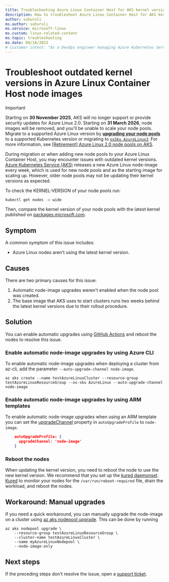 ```yaml
---
title: Troubleshooting Azure Linux Container Host for AKS kernel version issues
description: How to troubleshoot Azure Linux Container Host for AKS kernel version issues.
author: suhuruli
ms.author: suhuruli
ms.service: microsoft-linux
ms.custom: linux-related-content
ms.topic: troubleshooting
ms.date: 04/18/2023
# Customer intent: "As a DevOps engineer managing Azure Kubernetes Service, I want to troubleshoot and update outdated kernel versions on Azure Linux Container Host nodes, so that my clusters can benefit from the latest features and security improvements."
---
```


# Troubleshoot outdated kernel versions in Azure Linux Container Host node images

> [!IMPORTANT]
> Starting on **30 November 2025**, AKS will no longer support or provide security updates for Azure Linux 2.0. Starting on **31 March 2026**, node images will be removed, and you'll be unable to scale your node pools. Migrate to a supported Azure Linux version by [**upgrading your node pools**](/azure/aks/upgrade-aks-cluster) to a supported Kubernetes version or migrating to [`osSku AzureLinux3`](/azure/aks/upgrade-os-version). For more information, see [[Retirement] Azure Linux 2.0 node pools on AKS](https://github.com/Azure/AKS/issues/4988).

During migration or when adding new node pools to your Azure Linux Container Host, you may encounter issues with outdated kernel versions. [Azure Kubernetes Service (AKS)](/azure/aks/intro-kubernetes) releases a new Azure Linux node-image every week, which is used for new node pools and as the starting image for scaling up. However, older node pools may not be updating their kernel versions as expected.

To check the KERNEL-VERSION of your node pools run:

```bash
kubectl get nodes -o wide
```

Then, compare the kernel version of your node pools with the latest kernel published on [packages.microsoft.com](https://packages.microsoft.com/cbl-mariner/).

## Symptom

A common symptom of this issue includes:
- Azure Linux nodes aren't using the latest kernel version.

## Causes

There are two primary causes for this issue: 
1. Automatic node-image upgrades weren't enabled when the node pool was created.
1. The base image that AKS uses to start clusters runs two weeks behind the latest kernel versions due to their rollout procedure.

## Solution

You can enable automatic upgrades using [GitHub Actions](/azure/aks/node-upgrade-github-actions) and reboot the nodes to resolve this issue.

### Enable automatic node-image upgrades by using Azure CLI

To enable automatic node-image upgrades when deploying a cluster from az-cli, add the parameter `--auto-upgrade-channel node-image`. 

```azurecli-interactive
az aks create --name testAzureLinuxCluster --resource-group testAzureLinuxResourceGroup --os-sku AzureLinux --auto-upgrade-channel node-image
```

### Enable automatic node-image upgrades by using ARM templates

To enable automatic node-image upgrades when using an ARM template you can set the [upgradeChannel](/azure/templates/microsoft.containerservice/managedclusters?tabs=bicep&pivots=deployment-language-bicep#managedclusterautoupgradeprofile) property in `autoUpgradeProfile` to `node-image`.

```json
    autoUpgradeProfile: {
      upgradeChannel: 'node-image'
    }
```

<!--### Enable automatic node-image upgrades by using Terraform

To enable automatic node-image upgrades when using a Terraform template, you can set the [automatic_channel_upgrade](https://registry.terraform.io/providers/hashicorp/azurerm/latest/docs/resources/kubernetes_cluster#automatic_channel_upgrade) property in `azurerm_kubernetes_cluster` to `node-image`.

```json
    resource "azurerm_kubernetes_cluster" "example" {
        name                = "example-azurelinuxaks1"
        [...]
        automatic_channel_upgrade = "node-image"
        [...]
    }
```
-->
### Reboot the nodes

When updating the kernel version, you need to reboot the node to use the new kernel version. We recommend that you set up the [kured daemonset](/azure/aks/node-updates-kured). [Kured](https://github.com/kubereboot/kured) to monitor your nodes for the `/var/run/reboot-required` file, drain the workload, and reboot the nodes.

## Workaround: Manual upgrades
If you need a quick workaround, you can manually upgrade the node-image on a cluster using [az aks nodepool upgrade](/azure/aks/node-image-upgrade#upgrade-a-specific-node-pool). This can be done by running 

```azurecli
az aks nodepool upgrade \
    --resource-group testAzureLinuxResourceGroup \
    --cluster-name testAzureLinuxCluster \
    --name myAzureLinuxNodepool \
    --node-image-only
```

## Next steps

If the preceding steps don't resolve the issue, open a [support ticket](https://azure.microsoft.com/support/).
